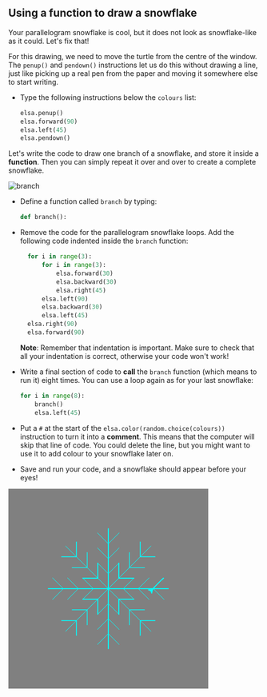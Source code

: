 ## Using a function to draw a snowflake

Your parallelogram snowflake is cool, but it does not look as snowflake-like as it could. Let's fix that!

For this drawing, we need to move the turtle from the centre of the window. The `penup()` and `pendown()` instructions let us do this without drawing a line, just like picking up a real pen from the paper and moving it somewhere else to start writing.

- Type the following instructions below the `colours` list:

  ```python
  elsa.penup()
  elsa.forward(90)
  elsa.left(45)
  elsa.pendown()
  ```
  
Let's write the code to draw one branch of a snowflake, and store it inside a **function**. Then you can simply repeat it over and over to create a complete snowflake.

![branch](images/branch.PNG)

- Define a function called `branch` by typing: 
 
  ```python
  def branch():
  ```
  
- Remove the code for the parallelogram snowflake loops. Add the following code indented inside the `branch` function:
  
  ```python
    for i in range(3):
        for i in range(3):
            elsa.forward(30)
            elsa.backward(30)
            elsa.right(45)
        elsa.left(90)
        elsa.backward(30)
        elsa.left(45)
    elsa.right(90)
    elsa.forward(90)
  ```
  
  **Note**: Remember that indentation is important. Make sure to check that all your indentation is correct, otherwise your code won't work!

- Write a final section of code to **call** the `branch` function (which means to run it) eight times. You can use a loop again as for your last snowflake:

  ```python
  for i in range(8):
      branch()
      elsa.left(45)
  ```    

- Put  a `#` at the start of the `elsa.color(random.choice(colours))` instruction to turn it into a **comment**. This means that the computer will skip that line of code. You could delete the line, but you might want to use it to add colour to your snowflake later on.

- Save and run your code, and a snowflake should appear before your eyes! 

![](images/snowflake2.png)
